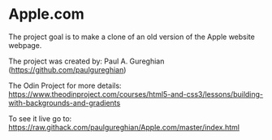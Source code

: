 # Apple.com
The project goal is to make a clone of an old version of the Apple website webpage.

The project was created by: Paul A. Gureghian (https://github.com/paulgureghian)

The Odin Project for more details: https://www.theodinproject.com/courses/html5-and-css3/lessons/building-with-backgrounds-and-gradients

To see it live go to: https://raw.githack.com/paulgureghian/Apple.com/master/index.html










